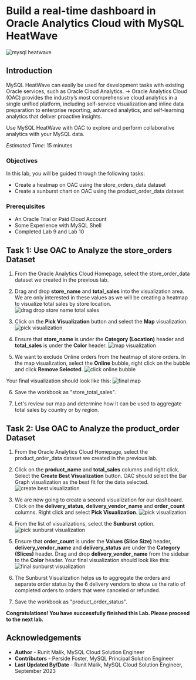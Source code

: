 # Build a real-time dashboard in Oracle Analytics Cloud with MySQL HeatWave

![mysql heatwave](./images/mysql-heatwave-logo.jpeg " mysql heatwave")

## Introduction

MySQL HeatWave can easily be used for development tasks with existing Oracle services, such as Oracle Cloud Analytics. -> Oracle Analytics Cloud (OAC) provides the industry’s most comprehensive cloud analytics in a single unified platform, including self-service visualization and inline data preparation to enterprise reporting, advanced analytics, and self-learning analytics that deliver proactive insights.

Use MySQL HeatWave with OAC to explore and perform collaborative analytics with your MySQL data.

_Estimated Time:_ 15 minutes


### Objectives

In this lab, you will be guided through the following tasks:

- Create a heatmap on OAC using the store\_orders\_data dataset
- Create a sunburst chart on OAC using the product\_order\_data dataset

### Prerequisites

- An Oracle Trial or Paid Cloud Account
- Some Experience with MySQL Shell
- Completed Lab 9 and Lab 10

## Task 1: Use OAC to Analyze the store_orders Dataset

1. From the Oracle Analytics Cloud Homepage, select the store\_order\_data dataset we created in the previous lab.

2. Drag and drop **store\_name** and **total\_sales** into the visualization area. We are only interested in these values as we will be creating a heatmap to visualize total sales by store location. 
    ![drag drop store name total sales](./images/drag-drop-store-name-total-sales.png " drag drop store name total sales")

3. Click on the **Pick Visualization** button and select the **Map** visualization.
    ![pick visualization](./images/pick-visualization.png " pick visualization")

4. Ensure that **store\_name** is under the **Category (Location)** header and **total\_sales** is under the **Color** header.
    ![map visualization](./images/map-visualization.png " map visualization")

5. We want to exclude Online orders from the heatmap of store orders. In the map visualization, select the **Online** bubble, right click on the bubble and click **Remove Selected**.
    ![click online bubble](./images/click-online-bubble.png " click online bubble")

Your final visualization should look like this: 
    ![final map](./images/final-map.png " final map")

6. Save the workbook as "store\_total\_sales".

7. Let's review our map and determine how it can be used to aggregate total sales by country or by region. 

## Task 2: Use OAC to Analyze the product_order Dataset

1. From the Oracle Analytics Cloud Homepage, select the product\_order\_data dataset we created in the previous lab.

2. Click on the **product\_name** and **total\_sales** columns and right click. Select the **Create Best Visualization** button. OAC should select the Bar Graph visualization as the best fit for the data selected.
    ![create best visualization](./images/create-best-visualization.png " create best visualization")

3. We are now going to create a second visualization for our dashboard. Click on the **delivery\_status**, **delivery\_vendor\_name** and **order\_count** columns. Right click and select **Pick Visualization**. 
    ![pick visualization](./images/pick-visualization-2.png " pick visualization")

4. From the list of visualizations, select the **Sunburst** option.
    ![pick sunburst visualization](./images/pick-sunburst-visualization.png " pick sunburst visualization")

5. Ensure that **order\_count** is under the **Values (Slice Size)** header, **delivery\_vendor\_name** and **delivery\_status** are under the **Category (Slices)** header. Drag and drop **delivery\_vendor\_name** from the sidebar to the **Color** header. Your final visualization should look like this:
    ![final sunburst visualization](./images/final-sunburst-visualization.png " final sunburst visualization")

6. The Sunburst Visualization helps us to aggregate the orders and separate order status by the 6 delivery vendors to show us the ratio of completed orders to orders that were canceled or refunded.

7. Save the workbook as "product\_order\_status".

**Congratulations! You have successfully finished this Lab. Please proceed to the next lab.**


## Acknowledgements

- **Author** - Runit Malik, MySQL Cloud Solution Engineer
- **Contributors** - Perside Foster, MySQL Principal Solution Engineer
- **Last Updated By/Date** - Runit Malik, MySQL Cloud Solution Engineer, September 2023
